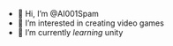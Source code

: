 - 👋 Hi, I’m @AI001Spam
- 👀 I’m interested in creating video games
- 🌱 I’m currently *learning* unity 

<!---
AI001Spam/AI001Spam is a ✨ special ✨ repository because its `README.md` (this file) appears on your GitHub profile.
You can click the Preview link to take a look at your changes.
--->
